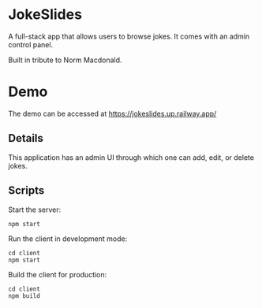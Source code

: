 # JokeSlides

A full-stack app that allows users to browse jokes. It comes with an admin control panel.

Built in tribute to Norm Macdonald.

# Demo

The demo can be accessed at https://jokeslides.up.railway.app/

## Details

This application has an admin UI through which one can add, edit, or delete jokes.

## Scripts

Start the server:

    npm start

Run the client in development mode:

    cd client
    npm start

Build the client for production:

    cd client
    npm build
